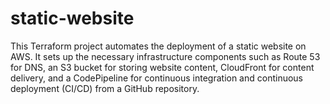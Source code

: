 # static-website
This Terraform project automates the deployment of a static website on AWS. It sets up the necessary infrastructure components such as Route 53 for DNS, an S3 bucket for storing website content, CloudFront for content delivery, and a CodePipeline for continuous integration and continuous deployment (CI/CD) from a GitHub repository.
